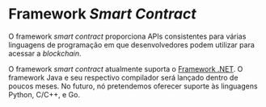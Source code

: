 # Framework *Smart Contract*

O framework *smart contract* proporciona APIs consistentes para várias linguagens de programação em que desenvolvedores podem utilizar para acessar a *blockchain*.

O framework *smart contract* atualmente suporta o [Framework .NET](fw/dotnet.md). O framework Java e seu respectivo compilador será lançado dentro de poucos meses. No futuro, nó pretendemos oferecer suporte às linguagens Python, C/C++, e Go.
